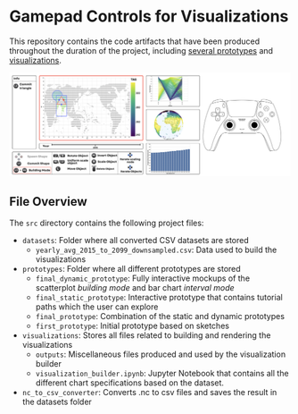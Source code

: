 # Gamepad Controls for Visualizations
This repository contains the code artifacts that have been produced throughout the duration of the project, including [several prototypes](/src/prototypes/) and [visualizations](/src/visualizations/). 

![](/images/teaser.png) 

## File Overview

The ```src``` directory contains the following project files: 

  - ```datasets```: Folder where all converted CSV datasets are stored
    - ```yearly_avg_2015_to_2099_downsampled.csv```: Data used to build the visualizations
  - ```prototypes```: Folder where all different prototypes are stored
    - ```final_dynamic_prototype```: Fully interactive mockups of the scatterplot *building mode*  and bar chart *interval mode*
    - ```final_static_prototype```: Interactive prototype that contains tutorial paths which the user can explore 
    - ```final_prototype```: Combination of the static and dynamic prototypes 
    - ```first_prototype```: Initial prototype based on sketches 
  - ```visualizations```: Stores all files related to building and rendering the visualizations
    - ```outputs```: Miscellaneous files produced and used by the visualization builder
    - ```visualization_builder.ipynb```: Jupyter Notebook that contains all the different chart specifications based on the dataset. 
  - ```nc_to_csv_converter```: Converts .nc to csv files and saves the result in the datasets folder
